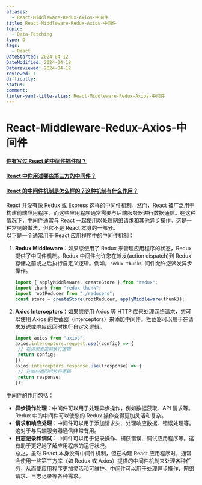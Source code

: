 ```yaml
---
aliases:
  - React-Middleware-Redux-Axios-中间件
title: React-Middleware-Redux-Axios-中间件
topic:
  - Data-Fetching
type: D
tags:
  - React
DateStarted: 2024-04-12
DateModified: 2024-04-18
Datereviewed: 2024-04-12
reviewed: 1
difficulty: 
status: 
comment: 
linter-yaml-title-alias: React-Middleware-Redux-Axios-中间件
---
```


# React-Middleware-Redux-Axios-中间件

#### [你有写过 React 的中间件插件吗？](https://github.com/haizlin/fe-interview/issues/691)

#### [React 中你用过哪些第三方的中间件？](https://github.com/haizlin/fe-interview/issues/689)

#### [React 的中间件机制是怎么样的？这种机制有什么作用？](https://github.com/haizlin/fe-interview/issues/690)

React 并没有像 Redux 或 Express 这样的中间件机制。然而，React 被广泛用于构建前端应用程序，而这些应用程序通常需要与后端服务器进行数据通信。在这种情况下，中间件通常与 React 一起使用以处理网络请求和其他异步操作。这是一种常见的做法，但它不是 React 本身的一部分。  
以下是一个通常用于 React 应用程序中的中间件机制：

1. **Redux Middleware**：如果您使用了 Redux 来管理应用程序的状态，Redux 提供了中间件机制。Redux 中间件允许您在派发(action dispatch)到 Redux 存储之前或之后执行自定义逻辑。例如，`redux-thunk`中间件允许您派发异步操作。

   ```js
   import { applyMiddleware, createStore } from "redux";
   import thunk from "redux-thunk";
   import rootReducer from "./reducers";
   const store = createStore(rootReducer, applyMiddleware(thunk));
   ```

2. **Axios Interceptors**：如果您使用 Axios 等 HTTP 库来处理网络请求，您可以使用 Axios 的拦截器（interceptors）来添加中间件。拦截器可以用于在请求发送或响应返回时执行自定义逻辑。

   ```js
   import axios from "axios";
   axios.interceptors.request.use((config) => {
   	// 在请求发送前执行逻辑
   	return config;
   });
   axios.interceptors.response.use((response) => {
   	// 在响应返回后执行逻辑
   	return response;
   });
   ```

中间件的作用包括：

- **异步操作处理**：中间件可以用于处理异步操作，例如数据获取、API 请求等。Redux 中的中间件可以使您的 Redux 操作变得更加灵活和复杂。
- **请求和响应处理**：中间件可以用于添加请求头、处理响应数据、错误处理等。这对于与后端服务器通信非常有用。
- **日志记录和调试**：中间件可以用于记录操作、捕获错误、调试应用程序等。这有助于更好地了解应用程序的运行状况。  
  总之，虽然 React 本身没有中间件机制，但在构建 React 应用程序时，通常会使用一些第三方库（如 Redux 或 Axios）提供的中间件机制来处理各种任务，从而使应用程序更加灵活和可维护。中间件可以用于处理异步操作、网络请求、日志记录等各种需求。
